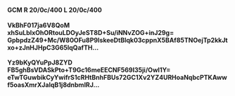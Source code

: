 #### GCM R 20/0c/400 L 20/0c/400
**VkBhF017ja6V8QoM**<br/>**xhSuLbIxOhORtouLDOyJeST8D+Su/iNNvZOG+inJ29g=**<br/>**GpbpdzZ49+Mc/W80OFu8P9IskeeDtBlqk03cppnX5BAf85TNOejTp2kkJtxo+zJnHJHpC3G65lqQafTH...**<br/><br/>
**Yz9bKyQYuPpJ8ZYD**<br/>**FB5ghBsVDASkPto+T9Gc16meEECNF569I35ji/OwI1Y=**<br/>**eTwTGuwbikCyYwifrS1cRHtBnhFBUs72GC1Xv2YZ4URHoaNqbcPTKAwwf5oasXmrXJalqB1j8dnbmIRJ...**